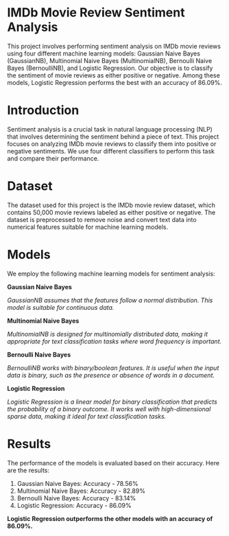 # IMDb Movie Review Sentiment Analysis
This project involves performing sentiment analysis on IMDb movie reviews using four different machine learning models: Gaussian Naive Bayes (GaussianNB), Multinomial Naive Bayes (MultinomialNB), Bernoulli Naive Bayes (BernoulliNB), and Logistic Regression. Our objective is to classify the sentiment of movie reviews as either positive or negative. Among these models, Logistic Regression performs the best with an accuracy of 86.09%.

# Introduction
Sentiment analysis is a crucial task in natural language processing (NLP) that involves determining the sentiment behind a piece of text. This project focuses on analyzing IMDb movie reviews to classify them into positive or negative sentiments. We use four different classifiers to perform this task and compare their performance.

# Dataset
The dataset used for this project is the IMDb movie review dataset, which contains 50,000 movie reviews labeled as either positive or negative. The dataset is preprocessed to remove noise and convert text data into numerical features suitable for machine learning models.

# Models
We employ the following machine learning models for sentiment analysis:

**Gaussian Naive Bayes**

*GaussianNB assumes that the features follow a normal distribution. This model is suitable for continuous data.*

**Multinomial Naive Bayes**

*MultinomialNB is designed for multinomially distributed data, making it appropriate for text classification tasks where word frequency is important.*

**Bernoulli Naive Bayes**

*BernoulliNB works with binary/boolean features. It is useful when the input data is binary, such as the presence or absence of words in a document.*

**Logistic Regression**

*Logistic Regression is a linear model for binary classification that predicts the probability of a binary outcome. It works well with high-dimensional sparse data, making it ideal for text classification tasks.*

# Results
The performance of the models is evaluated based on their accuracy. Here are the results:

1. Gaussian Naive Bayes: Accuracy - 78.56%
2. Multinomial Naive Bayes: Accuracy - 82.89%
3. Bernoulli Naive Bayes: Accuracy - 83.14%
4. Logistic Regression: Accuracy - 86.09%

**Logistic Regression outperforms the other models with an accuracy of 86.09%.**

